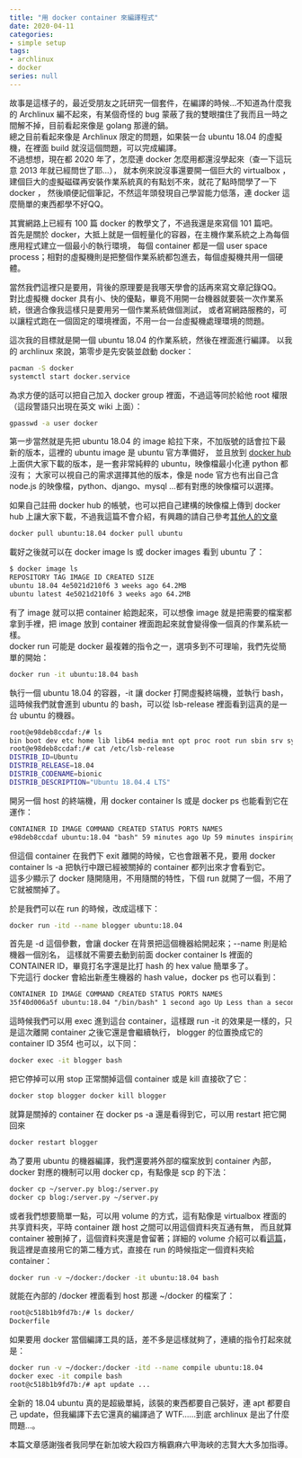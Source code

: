 ```yaml
---
title: "用 docker container 來編譯程式"
date: 2020-04-11
categories:
- simple setup
tags:
- archlinux
- docker
series: null
---
```


故事是這樣子的，最近受朋友之託研究一個套件，在編譯的時候…不知道為什麼我的 Archlinux 編不起來，有某個奇怪的 bug 蒙蔽了我的雙眼擋住了我而且一時之間解不掉，目前看起來像是 golang 那邊的鍋。  
總之目前看起來像是 Archlinux 限定的問題，如果裝一台 ubuntu 18.04 的虛擬機，在裡面 build 就沒這個問題，可以完成編譯。  
不過想想，現在都 2020 年了，怎麼連 docker 怎麼用都還沒學起來（查一下這玩意 2013 年就已經問世了耶…），
就本例來說沒事還要開一個巨大的 virtualbox ，建個巨大的虛擬磁碟再安裝作業系統真的有點划不來，就花了點時間學了一下 docker ，
然後順便記個筆記，不然這年頭發現自己學習能力低落，連 docker 這麼簡單的東西都學不好QQ。  
<!--more-->

其實網路上已經有 100 篇 docker 的教學文了，不過我還是來寫個 101 篇吧。  
首先是關於 docker，大抵上就是一個輕量化的容器，在主機作業系統之上為每個應用程式建立一個最小的執行環境，
每個 container 都是一個 user space process；相對的虛擬機則是把整個作業系統都包進去，每個虛擬機共用一個硬體。  

當然我們這裡只是要用，背後的原理要是我哪天學會的話再來寫文章記錄QQ。  
對比虛擬機 docker 具有小、快的優點，畢竟不用開一台機器就要裝一次作業系統，很適合像我這樣只是要用另一個作業系統做個測試，
或者寫網路服務的，可以讓程式跑在一個固定的環境裡面，不用一台一台虛擬機處理環境的問題。  

這次我的目標就是開一個 ubuntu 18.04 的作業系統，然後在裡面進行編譯。 以我的 archlinux 來說，第零步是先安裝並啟動 docker：  
```bash
pacman -S docker
systemctl start docker.service
```
為求方便的話可以把自己加入 docker group 裡面，不過這等同於給他 root 權限（這段警語只出現在英文 wiki 上面）：  
```bash
gpasswd -a user docker
```
第一步當然就是先把 ubuntu 18.04 的 image 給拉下來，不加版號的話會拉下最新的版本，這裡的 ubuntu image 是 ubuntu 官方準備好，
並且放到 [docker hub](https://hub.docker.com/) 上面供大家下載的版本，是一套非常純粹的 ubuntu，映像檔最小化連 python 都沒有；
大家可以視自己的需求選擇其他的版本，像是 node 官方也有出自己含 node.js 的映像檔，python、django、mysql …都有對應的映像檔可以選擇。  

如果自己註冊 docker hub 的帳號，也可以把自己建構的映像檔上傳到 docker hub 上讓大家下載，不過我這篇不會介紹，有興趣的請自己參考[其他人的文章](https://larrylu.blog/share-image-on-dockerhub-ccb7d9b26fa8)

```bash
docker pull ubuntu:18.04 docker pull ubuntu
```

載好之後就可以在 docker image ls 或 docker images 看到 ubuntu 了：   
```bash
$ docker image ls
REPOSITORY TAG IMAGE ID CREATED SIZE
ubuntu 18.04 4e5021d210f6 3 weeks ago 64.2MB
ubuntu latest 4e5021d210f6 3 weeks ago 64.2MB
```

有了 image 就可以把 container 給跑起來，可以想像 image 就是把需要的檔案都拿到手裡，把 image 放到 container 裡面跑起來就會變得像一個真的作業系統一樣。  
docker run 可能是 docker 最複雜的指令之一，選項多到不可理喻，我們先從簡單的開始：   
```bash
docker run -it ubuntu:18.04 bash
```

執行一個 ubuntu 18.04 的容器，-it 讓 docker 打開虛擬終端機，並執行 bash，這時候我們就會進到 ubuntu 的 bash，可以從 lsb-release 裡面看到這真的是一台 ubuntu 的機器。   
```bash
root@e98deb8ccdaf:/# ls
bin boot dev etc home lib lib64 media mnt opt proc root run sbin srv sys tmp usr var
root@e98deb8ccdaf:/# cat /etc/lsb-release
DISTRIB_ID=Ubuntu
DISTRIB_RELEASE=18.04
DISTRIB_CODENAME=bionic
DISTRIB_DESCRIPTION="Ubuntu 18.04.4 LTS"
```

開另一個 host 的終端機，用 docker container ls 或是 docker ps 也能看到它在運作：   
```txt
CONTAINER ID IMAGE COMMAND CREATED STATUS PORTS NAMES
e98deb8ccdaf ubuntu:18.04 "bash" 59 minutes ago Up 59 minutes inspiring_feistel
```

但這個 container 在我們下 exit 離開的時候，它也會跟著不見，要用 docker container ls -a 把執行中跟已經被關掉的 container 都列出來才會看到它。  
這多少顯示了 docker 隨開隨用，不用隨關的特性，下個 run 就開了一個，不用了它就被關掉了。  

於是我們可以在 run 的時候，改成這樣下：   
```bash
docker run -itd --name blogger ubuntu:18.04
```
首先是 -d 這個參數，會讓 docker 在背景把這個機器給開起來；--name 則是給機器一個別名，
這樣就不需要去動到前面 docker container ls 裡面的 CONTAINER ID，畢竟打名字還是比打 hash 的 hex value 簡單多了。  
下完這行 docker 會給出新產生機器的 hash value，docker ps 也可以看到：   
```txt
CONTAINER ID IMAGE COMMAND CREATED STATUS PORTS NAMES
35f40d006a5f ubuntu:18.04 "/bin/bash" 1 second ago Up Less than a second blogger
```
這時候我們可以用 exec 進到這台 container，這樣跟 run -it 的效果是一樣的，只是這次離開 container 之後它還是會繼續執行，
blogger 的位置換成它的 container ID 35f4 也可以，以下同：   
```bash
docker exec -it blogger bash
```

把它停掉可以用 stop 正常關掉這個 container 或是 kill 直接砍了它：   
```bash
docker stop blogger docker kill blogger
```
就算是關掉的 container 在 docker ps -a 還是看得到它，可以用 restart 把它開回來   
```bash
docker restart blogger
```

為了要用 ubuntu 的機器編譯，我們還要將外部的檔案放到 container 內部，docker 對應的機制可以用 docker cp，有點像是 scp 的下法：   
```bash
docker cp ~/server.py blog:/server.py
docker cp blog:/server.py ~/server.py
```

或者我們想要簡單一點，可以用 volume 的方式，這有點像是 virtualbox 裡面的共享資料夾，平時 container 跟 host 之間可以用這個資料夾互通有無，
而且就算 container 被刪掉了，這個資料夾還是會留著；詳細的 volume 介紹可以看[這篇](https://larrylu.blog/using-volumn-to-persist-data-in-container-a3640cc92ce4)，
我這裡是直接用它的第二種方式，直接在 run 的時候指定一個資料夾給 container：  
```bash
docker run -v ~/docker:/docker -it ubuntu:18.04 bash
```
就能在內部的 /docker 裡面看到 host 那邊 ~/docker 的檔案了：   
```txt
root@c518b1b9fd7b:/# ls docker/
Dockerfile
```
如果要用 docker 當個編譯工具的話，差不多是這樣就夠了，連續的指令打起來就是：   
```bash
docker run -v ~/docker:/docker -itd --name compile ubuntu:18.04
docker exec -it compile bash
root@c518b1b9fd7b:/# apt update ...
```
全新的 18.04 ubuntu 真的是超級單純，該裝的東西都要自己裝好，連 apt 都要自己 update，但我編譯下去它還真的編譯過了 WTF……到底 archlinux 是出了什麼問題…。  

本篇文章感謝強者我同學在新加坡大殺四方稱霸麻六甲海峽的志賢大大多加指導。 